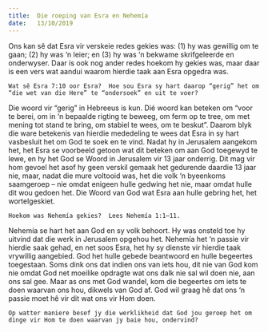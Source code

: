 ```yaml
---
title:  Die roeping van Esra en Nehemía
date:   13/10/2019
---
```


Ons kan sê dat Esra vir verskeie redes gekies was: (1) hy was gewillig om te gaan; (2) hy was ‘n leier;  en (3) hy was  ‘n bekwame skrifgeleerde en onderwyser.  Daar is ook nog ander redes hoekom hy gekies was, maar daar is een vers wat aandui waarom hierdie taak aan Esra opgedra was. 

`Wat sê Esra 7:10 oor Esra?  Hoe sou Esra sy hart daarop “gerig” het om “die wet van die Here” te “ondersoek” en uit te voer?` 

Die woord vir “gerig” in Hebreeus is kun.  Dié woord kan beteken om “voor te berei, om in ‘n bepaalde rigting te beweeg, om ferm op te tree, om met mening tot stand te bring, om stabiel te wees, om te beskut”.  Daarom blyk die ware betekenis van hierdie mededeling te wees dat Esra in sy hart vasbesluit het om God te soek en te vind. Nadat hy in Jerusalem aangekom het, het Esra se voorbeeld getoon wat dit beteken om aan God toegewyd te lewe, en hy het God se Woord in Jerusalem vir 13 jaar onderrig.  Dit mag vir hom gevoel het asof hy geen verskil gemaak het gedurende daardie 13 jaar nie, maar, nadat die mure voltooid was, het die volk ‘n byeenkoms saamgeroep – nie omdat enigeen hulle gedwing het nie, maar omdat hulle dit wou gedoen het.  Die Woord van God wat Esra aan hulle gebring het, het wortelgeskiet. 

`Hoekom was Nehemía gekies?  Lees Nehemía 1:1–11.` 

Nehemía se hart het aan God en sy volk behoort.  Hy was onsteld toe hy uitvind dat die werk in Jerusalem opgehou het. Nehemía het ‘n passie vir hierdie saak gehad, en net soos Esra, het hy sy dienste vir hierdie taak vrywillig aangebied.  God het hulle gebede beantwoord en hulle begeertes toegestaan.  Soms dink ons dat indien ons van iets hou, dit nie van God kom nie omdat God net moeilike opdragte wat ons dalk nie sal wil doen nie, aan ons sal gee. Maar as ons met God wandel, kom die begeertes om iets te doen waarvan ons hou, dikwels van God af.  God wil graag hê dat ons ‘n passie moet hê vir dit wat ons vir Hom doen. 

`Op watter maniere besef jy die werklikheid dat God jou geroep het om dinge vir Hom te doen waarvan jy baie hou, ondervind?`